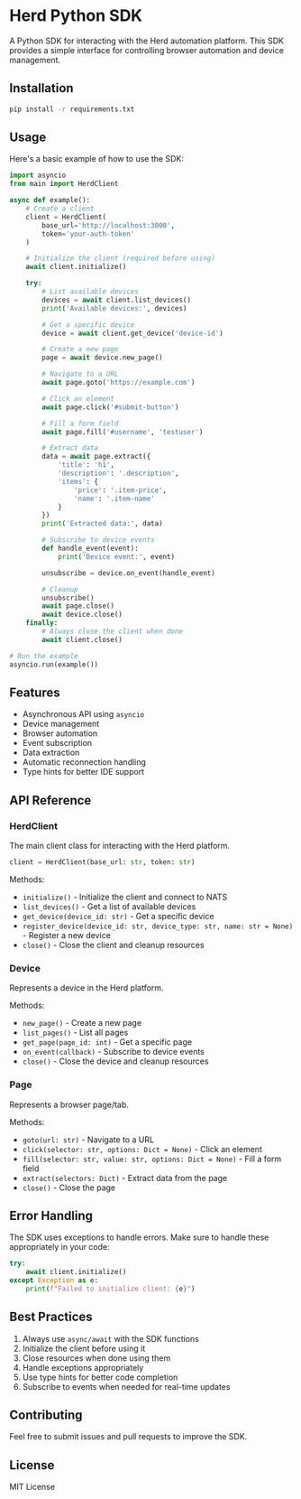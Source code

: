 # Herd Python SDK

A Python SDK for interacting with the Herd automation platform. This SDK provides a simple interface for controlling browser automation and device management.

## Installation

```bash
pip install -r requirements.txt
```

## Usage

Here's a basic example of how to use the SDK:

```python
import asyncio
from main import HerdClient

async def example():
    # Create a client
    client = HerdClient(
        base_url='http://localhost:3000',
        token='your-auth-token'
    )

    # Initialize the client (required before using)
    await client.initialize()

    try:
        # List available devices
        devices = await client.list_devices()
        print('Available devices:', devices)

        # Get a specific device
        device = await client.get_device('device-id')

        # Create a new page
        page = await device.new_page()

        # Navigate to a URL
        await page.goto('https://example.com')

        # Click an element
        await page.click('#submit-button')

        # Fill a form field
        await page.fill('#username', 'testuser')

        # Extract data
        data = await page.extract({
            'title': 'h1',
            'description': '.description',
            'items': {
                'price': '.item-price',
                'name': '.item-name'
            }
        })
        print('Extracted data:', data)

        # Subscribe to device events
        def handle_event(event):
            print('Device event:', event)

        unsubscribe = device.on_event(handle_event)

        # Cleanup
        unsubscribe()
        await page.close()
        await device.close()
    finally:
        # Always close the client when done
        await client.close()

# Run the example
asyncio.run(example())
```

## Features

- Asynchronous API using `asyncio`
- Device management
- Browser automation
- Event subscription
- Data extraction
- Automatic reconnection handling
- Type hints for better IDE support

## API Reference

### HerdClient

The main client class for interacting with the Herd platform.

```python
client = HerdClient(base_url: str, token: str)
```

Methods:
- `initialize()` - Initialize the client and connect to NATS
- `list_devices()` - Get a list of available devices
- `get_device(device_id: str)` - Get a specific device
- `register_device(device_id: str, device_type: str, name: str = None)` - Register a new device
- `close()` - Close the client and cleanup resources

### Device

Represents a device in the Herd platform.

Methods:
- `new_page()` - Create a new page
- `list_pages()` - List all pages
- `get_page(page_id: int)` - Get a specific page
- `on_event(callback)` - Subscribe to device events
- `close()` - Close the device and cleanup resources

### Page

Represents a browser page/tab.

Methods:
- `goto(url: str)` - Navigate to a URL
- `click(selector: str, options: Dict = None)` - Click an element
- `fill(selector: str, value: str, options: Dict = None)` - Fill a form field
- `extract(selectors: Dict)` - Extract data from the page
- `close()` - Close the page

## Error Handling

The SDK uses exceptions to handle errors. Make sure to handle these appropriately in your code:

```python
try:
    await client.initialize()
except Exception as e:
    print(f"Failed to initialize client: {e}")
```

## Best Practices

1. Always use `async/await` with the SDK functions
2. Initialize the client before using it
3. Close resources when done using them
4. Handle exceptions appropriately
5. Use type hints for better code completion
6. Subscribe to events when needed for real-time updates

## Contributing

Feel free to submit issues and pull requests to improve the SDK.

## License

MIT License 